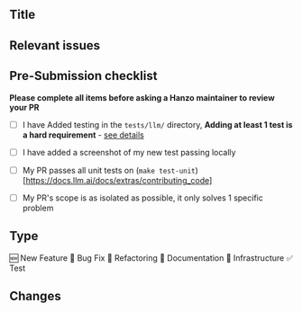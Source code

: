 ## Title

<!-- e.g. "Implement user authentication feature" -->

## Relevant issues

<!-- e.g. "Fixes #000" -->

## Pre-Submission checklist

**Please complete all items before asking a Hanzo maintainer to review your PR**

- [ ] I have Added testing in the `tests/llm/` directory, **Adding at least 1 test is a hard requirement** - [see details](https://docs.llm.ai/docs/extras/contributing_code)
- [ ] I have added a screenshot of my new test passing locally 
- [ ] My PR passes all unit tests on (`make test-unit`)[https://docs.llm.ai/docs/extras/contributing_code]
- [ ] My PR's scope is as isolated as possible, it only solves 1 specific problem


## Type

<!-- Select the type of Pull Request -->
<!-- Keep only the necessary ones -->

🆕 New Feature
🐛 Bug Fix
🧹 Refactoring
📖 Documentation
🚄 Infrastructure
✅ Test

## Changes


